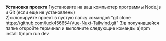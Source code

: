 <b>Установка проекта</b>
1)установите на ваш компьютер программы Node.js и Git (если еще не установлены)  
2)склонируйте проект в пустую папку командой "git clone https://github.com/luck456654/Vue-Nuxt-Tailwind.git"
3)в получившейся папке откройте терминал и выполните следующие команды
а)npm install
б)npm run dev
